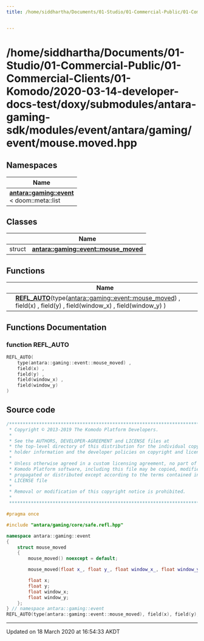 ```yaml
---
title: /home/siddhartha/Documents/01-Studio/01-Commercial-Public/01-Commercial-Clients/01-Komodo/2020-03-14-developer-docs-test/doxy/submodules/antara-gaming-sdk/modules/event/antara/gaming/event/mouse.moved.hpp


---
```


# /home/siddhartha/Documents/01-Studio/01-Commercial-Public/01-Commercial-Clients/01-Komodo/2020-03-14-developer-docs-test/doxy/submodules/antara-gaming-sdk/modules/event/antara/gaming/event/mouse.moved.hpp







## Namespaces

| Name           |
| -------------- |
| **[antara::gaming::event](Namespaces/namespaceantara_1_1gaming_1_1event.md)** <br>< doom::meta::list  |

## Classes

|                | Name           |
| -------------- | -------------- |
| struct | **[antara::gaming::event::mouse_moved](Classes/structantara_1_1gaming_1_1event_1_1mouse__moved.md)**  |


## Functions

|                | Name           |
| -------------- | -------------- |
|  | **[REFL_AUTO](Files/mouse_8moved_8hpp.md#function-refl_auto)**(type([antara::gaming::event::mouse_moved](Classes/structantara_1_1gaming_1_1event_1_1mouse__moved.md)) , field(x) , field(y) , field(window_x) , field(window_y) )  |







## Functions Documentation

### function REFL_AUTO

```cpp
REFL_AUTO(
    type(antara::gaming::event::mouse_moved) ,
    field(x) ,
    field(y) ,
    field(window_x) ,
    field(window_y) 
)
```
































## Source code

```cpp
/******************************************************************************
 * Copyright © 2013-2019 The Komodo Platform Developers.                      *
 *                                                                            *
 * See the AUTHORS, DEVELOPER-AGREEMENT and LICENSE files at                  *
 * the top-level directory of this distribution for the individual copyright  *
 * holder information and the developer policies on copyright and licensing.  *
 *                                                                            *
 * Unless otherwise agreed in a custom licensing agreement, no part of the    *
 * Komodo Platform software, including this file may be copied, modified,     *
 * propagated or distributed except according to the terms contained in the   *
 * LICENSE file                                                               *
 *                                                                            *
 * Removal or modification of this copyright notice is prohibited.            *
 *                                                                            *
 ******************************************************************************/

#pragma once

#include "antara/gaming/core/safe.refl.hpp" 

namespace antara::gaming::event
{
    struct mouse_moved
    {
        mouse_moved() noexcept = default;

        mouse_moved(float x_, float y_, float window_x_, float window_y_) noexcept;

        float x;
        float y;
        float window_x;
        float window_y;
    };
} // namespace antara::gaming::event
REFL_AUTO(type(antara::gaming::event::mouse_moved), field(x), field(y), field(window_x), field(window_y));
```


-------------------------------

Updated on 18 March 2020 at 16:54:33 AKDT
